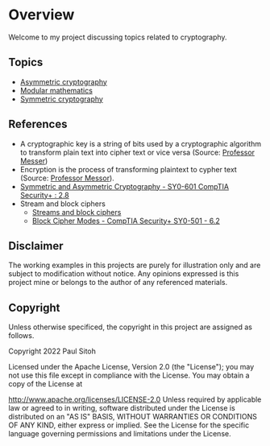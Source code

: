 # Overview

Welcome to my project discussing topics related to cryptography.

## Topics

* [Asymmetric cryptography](./docs/asymetic.md)
* [Modular mathematics](./docs/math.md)
* [Symmetric cryptography](./docs/symmetric.md)

## References

* A cryptographic key is a string of bits used by a cryptographic algorithm to transform plain text into cipher text or vice versa (Source: [Professor Messer](https://www.youtube.com/watch?v=5c_Yed71tvU))
* Encryption is the process of transforming plaintext to cypher text (Source: [Professor Messor](https://www.youtube.com/watch?v=A6HNd1EGfIc)).
* [Symmetric and Asymmetric Cryptography - SY0-601 CompTIA Security+ : 2.8](https://www.youtube.com/watch?v=6uRI4o5EUkI)
* Stream and block ciphers
    * [Streams and block ciphers](https://www.youtube.com/watch?v=7J2XbZNNF4A)
    * [Block Cipher Modes - CompTIA Security+ SY0-501 - 6.2](https://www.youtube.com/watch?v=6rE-KlhBlq4)

## Disclaimer

The working examples in this projects are purely for illustration only and are subject to modification without notice. Any opinions expressed is this project mine or belongs to the author of any referenced materials.

## Copyright

Unless otherwise specificed, the copyright in this project are assigned as follows.

Copyright 2022 Paul Sitoh

Licensed under the Apache License, Version 2.0 (the "License"); you may not use this file except in compliance with the License. You may obtain a copy of the License at

http://www.apache.org/licenses/LICENSE-2.0 Unless required by applicable law or agreed to in writing, software distributed under the License is distributed on an "AS IS" BASIS, WITHOUT WARRANTIES OR CONDITIONS OF ANY KIND, either express or implied. See the License for the specific language governing permissions and limitations under the License.